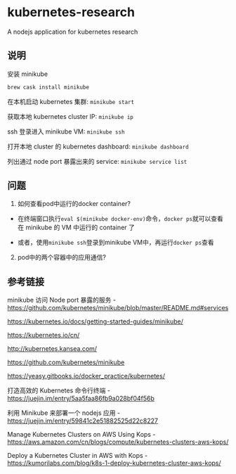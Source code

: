 # kubernetes-research

A nodejs application for kubernetes research

## 说明

安装 minikube

```bash
brew cask install minikube
```

在本机启动 kubernetes 集群: `minikube start`

获取本地 kubernetes cluster IP: `minikube ip`

ssh 登录进入 minikube VM: `minikube ssh`

打开本地 cluster 的 kubernetes dashboard: `minikube dashboard`

列出通过 node port 暴露出来的 service: `minikube service list`

## 问题

1. 如何查看pod中运行的docker container?

* 在终端窗口执行`eval $(minikube docker-env)`命令，`docker ps`就可以查看在 minikube 的 VM 中运行的 container 了

* 或者，使用`minikube ssh`登录到minikube VM中，再运行`docker ps`查看

2. pod中的两个容器中的应用通信?



## 参考链接

minikube 访问 Node port 暴露的服务 - https://github.com/kubernetes/minikube/blob/master/README.md#services

https://kubernetes.io/docs/getting-started-guides/minikube/

https://kubernetes.io/cn/

http://kubernetes.kansea.com/

https://github.com/kubernetes/minikube

https://yeasy.gitbooks.io/docker_practice/kubernetes/

打造高效的 Kubernetes 命令行终端 - https://juejin.im/entry/5aa5faa86fb9a028bf04f56b

利用 Minikube 来部署一个 nodejs 应用 - https://juejin.im/entry/59841c2e51882525d22c8227

Manage Kubernetes Clusters on AWS Using Kops - https://aws.amazon.com/cn/blogs/compute/kubernetes-clusters-aws-kops/

Deploy a Kubernetes Cluster in AWS with Kops - https://kumorilabs.com/blog/k8s-1-deploy-kubernetes-cluster-aws-kops/